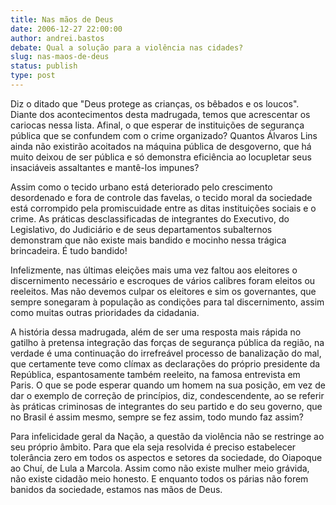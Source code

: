 ```yaml
---
title: Nas mãos de Deus
date: 2006-12-27 22:00:00
author: andrei.bastos
debate: Qual a solução para a violência nas cidades?
slug: nas-maos-de-deus
status: publish 
type: post
---
```


Diz o ditado que "Deus protege as crianças, os bêbados e os loucos". Diante dos acontecimentos desta madrugada, temos que acrescentar os cariocas nessa lista. Afinal, o que esperar de instituições de segurança pública que se confundem com o crime organizado? Quantos Álvaros Lins ainda não existirão acoitados na máquina pública de desgoverno, que há muito deixou de ser pública e só demonstra eficiência ao locupletar seus insaciáveis assaltantes e mantê-los impunes?  

  

Assim como o tecido urbano está deteriorado pelo crescimento desordenado e fora de controle das favelas, o tecido moral da sociedade está corrompido pela promiscuidade entre as ditas instituições sociais e o crime. As práticas desclassificadas de integrantes do Executivo, do Legislativo, do Judiciário e de seus departamentos subalternos demonstram que não existe mais bandido e mocinho nessa trágica brincadeira. É tudo bandido!  

  

Infelizmente, nas últimas eleições mais uma vez faltou aos eleitores o discernimento necessário e escroques de vários calibres foram eleitos ou reeleitos. Mas não devemos culpar os eleitores e sim os governantes, que sempre sonegaram à população as condições para tal discernimento, assim como muitas outras prioridades da cidadania.  

  

A história dessa madrugada, além de ser uma resposta mais rápida no gatilho à pretensa integração das forças de segurança pública da região, na verdade é uma continuação do irrefreável processo de banalização do mal, que certamente teve como clímax as declarações do próprio presidente da República, espantosamente também reeleito, na famosa entrevista em Paris. O que se pode esperar quando um homem na sua posição, em vez de dar o exemplo de correção de princípios, diz, condescendente, ao se referir às práticas criminosas de integrantes do seu partido e do seu governo, que no Brasil é assim mesmo, sempre se fez assim, todo mundo faz assim?  

  

Para infelicidade geral da Nação, a questão da violência não se restringe ao seu próprio âmbito. Para que ela seja resolvida é preciso estabelecer tolerância zero em todos os aspectos e setores da sociedade, do Oiapoque ao Chuí, de Lula a Marcola. Assim como não existe mulher meio grávida, não existe cidadão meio honesto. E enquanto todos os párias não forem banidos da sociedade, estamos nas mãos de Deus.
